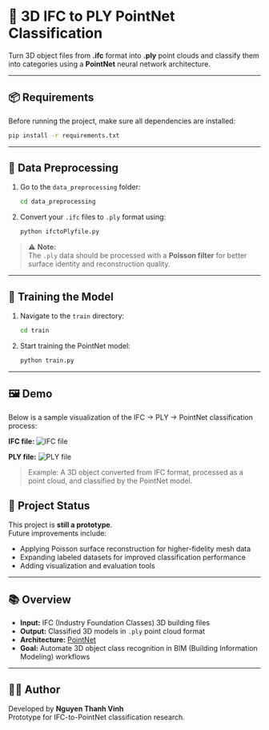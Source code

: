 # 🧱 3D IFC to PLY PointNet Classification

Turn 3D object files from **.ifc** format into **.ply** point clouds and classify them into categories using a **PointNet** neural network architecture.

---

## 📦 Requirements

Before running the project, make sure all dependencies are installed:

```bash
pip install -r requirements.txt
```

---

## 🧰 Data Preprocessing

1. Go to the `data_preprocessing` folder:
   ```bash
   cd data_preprocessing
   ```

2. Convert your `.ifc` files to `.ply` format using:
   ```bash
   python ifctoPlyfile.py
   ```

> ⚠️ **Note:**  
> The `.ply` data should be processed with a **Poisson filter** for better surface identity and reconstruction quality.

---

## 🧠 Training the Model

1. Navigate to the `train` directory:
   ```bash
   cd train
   ```

2. Start training the PointNet model:
   ```bash
   python train.py
   ```

---

## 🖼️ Demo

Below is a sample visualization of the IFC → PLY → PointNet classification process:

**IFC file:**
![IFC file](https://github.com/user-attachments/assets/627a4366-b556-435b-a086-6154f57c6b79)

**PLY file:**
![PLY file](https://github.com/user-attachments/assets/1bb05b56-172c-4a76-a8ad-6430e8a533d5)

> Example: A 3D object converted from IFC format, processed as a point cloud, and classified by the PointNet model.



## 🚧 Project Status

This project is **still a prototype**.  
Future improvements include:
- Applying Poisson surface reconstruction for higher-fidelity mesh data  
- Expanding labeled datasets for improved classification performance  
- Adding visualization and evaluation tools  

---

## 📚 Overview

- **Input:** IFC (Industry Foundation Classes) 3D building files  
- **Output:** Classified 3D models in `.ply` point cloud format  
- **Architecture:** [PointNet](https://arxiv.org/abs/1612.00593)  
- **Goal:** Automate 3D object class recognition in BIM (Building Information Modeling) workflows

---

## 🧑‍💻 Author
Developed by **Nguyen Thanh Vinh**  
Prototype for IFC-to-PointNet classification research.
